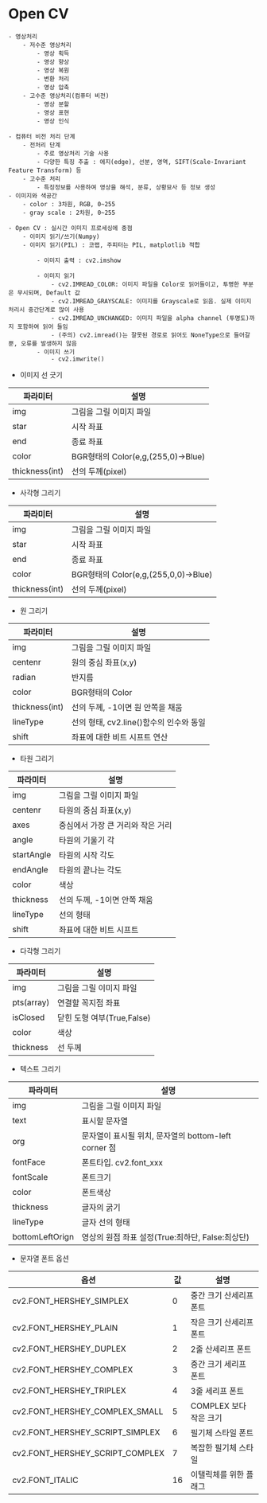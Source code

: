 # Open CV
    - 영상처리
        - 저수준 영상처리
            - 영상 획득
            - 영상 향상
            - 영상 복원
            - 변환 처리
            - 영상 압축
        - 고수준 영상처리(컴퓨터 비전)
            - 영상 분할
            - 영상 표현
            - 영상 인식

    - 컴퓨터 비전 처리 단계
        - 전처리 단계
            - 주로 영상처리 기술 사용
            - 다양한 특징 추출 : 에지(edge), 선분, 영역, SIFT(Scale-Invariant Feature Transform) 등
        - 고수준 처리
            - 특징정보를 사용하여 영상을 해석, 분류, 상황묘사 등 정보 생성
    - 이미지와 색공간
        - color : 3차원, RGB, 0~255
        - gray scale : 2차원, 0~255

    - Open CV : 실시간 이미지 프로세싱에 중점
        - 이미지 읽기/쓰기(Numpy)
        - 이미지 읽기(PIL) : 코랩, 주피터는 PIL, matplotlib 적합

            - 이미지 출력 : cv2.imshow

            - 이미지 읽기 
                - cv2.IMREAD_COLOR: 이미지 파일을 Color로 읽어들이고, 투명한 부분은 무시되며, Default 값
                - cv2.IMREAD_GRAYSCALE: 이미지를 Grayscale로 읽음. 실제 이미지 처리시 중간단계로 많이 사용
                - cv2.IMREAD_UNCHANGED: 이미지 파일을 alpha channel (투명도)까지 포함하여 읽어 들임
                - (주의) cv2.imread()는 잘못된 경로로 읽어도 NoneType으로 들어갈 뿐, 오류를 발생하지 않음
            - 이미지 쓰기
                - cv2.imwrite()

- 이미지 선 긋기

| 파라미터 | 설명 |
|---------|------|
| img     | 그림을 그릴 이미지 파일 |
|star|시작 좌표|
|end|종료 좌표|
|color|BGR형태의 Color(e,g,(255,0)->Blue)|
|thickness(int)|선의 두께(pixel)|

- 사각형 그리기

| 파라미터 | 설명 |
|---------|------|
| img     | 그림을 그릴 이미지 파일 |
|star|시작 좌표|
|end|종료 좌표|
|color|BGR형태의 Color(e,g,(255,0,0)->Blue)|
|thickness(int)|선의 두께(pixel)|

- 원 그리기

| 파라미터 | 설명 |
|---------|------|
| img     | 그림을 그릴 이미지 파일 |
|centenr|원의 중심 좌표(x,y)|
|radian|반지름|
|color|BGR형태의 Color|
|thickness(int)|선의 두께, -1이면 원 안쪽을 채움|
|lineType|선의 형태, cv2.line()함수의 인수와 동일|
|shift|좌표에 대한 비트 시프트 연산|

- 타원 그리기

| 파라미터 | 설명 |
|---------|------|
| img     | 그림을 그릴 이미지 파일 |
|centenr|타원의 중심 좌표(x,y)|
|axes|중심에서 가장 큰 거리와 작은 거리|
|angle|타원의 기울기 각|
|startAngle|타원의 시작 각도|
|endAngle|타원의 끝나는 각도|
|color|색상|
|thickness|선의 두께, -1이면 안쪽 채움|
|lineType|선의 형태|
|shift|좌표에 대한 비트 시프트|

- 다각형 그리기

| 파라미터 | 설명 |
|---------|------|
| img     | 그림을 그릴 이미지 파일 |
|pts(array)|연결할 꼭지점 좌표|
|isClosed|닫힌 도형 여부(True,False)|
|color|색상|
|thickness|선 두께|

- 텍스트 그리기

| 파라미터 | 설명 |
|---------|------|
| img     | 그림을 그릴 이미지 파일 |
|text|표시할 문자열|
|org|문자열이 표시될 위치, 문자열의 bottom-left corner 점|
|fontFace|폰트타입. cv2.font_xxx|
|fontScale|폰트크기|
|color|폰트색상|
|thickness|글자의 굵기|
|lineType|글자 선의 형태|
|bottomLeftOrign|영상의 원점 좌표 설정(True:최하단, False:최상단)|

- 문자열 폰트 옵션

|옵션|값|설명|
|-------|-------|-------|
|cv2.FONT_HERSHEY_SIMPLEX	    |0|	중간 크기 산세리프 폰트|
|cv2.FONT_HERSHEY_PLAIN	        |1|	작은 크기 산세리프 폰트|
|cv2.FONT_HERSHEY_DUPLEX	    |2|	2줄 산세리프 폰트|
|cv2.FONT_HERSHEY_COMPLEX	    |3|	중간 크기 세리프 폰트|
|cv2.FONT_HERSHEY_TRIPLEX	    |4|	3줄 세리프 폰트|
|cv2.FONT_HERSHEY_COMPLEX_SMALL	|5|	COMPLEX 보다 작은 크기|
|cv2.FONT_HERSHEY_SCRIPT_SIMPLEX|6|	필기체 스타일 폰트|
|cv2.FONT_HERSHEY_SCRIPT_COMPLEX|7|복잡한 필기체 스타일|
|cv2.FONT_ITALIC	            |16|	이탤릭체를 위한 플래그|
